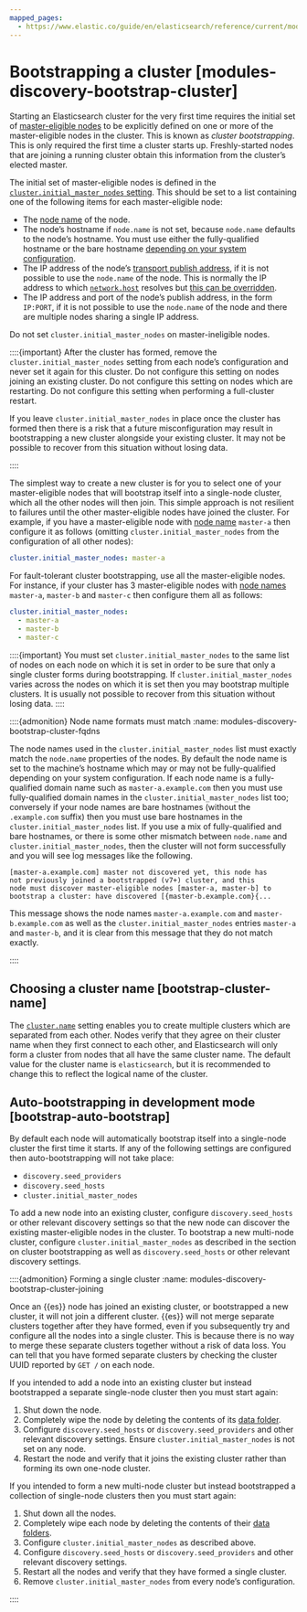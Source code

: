 ```yaml
---
mapped_pages:
  - https://www.elastic.co/guide/en/elasticsearch/reference/current/modules-discovery-bootstrap-cluster.html
---
```


# Bootstrapping a cluster [modules-discovery-bootstrap-cluster]

Starting an Elasticsearch cluster for the very first time requires the initial set of [master-eligible nodes](../clusters-nodes-shards/node-roles.md#master-node-role) to be explicitly defined on one or more of the master-eligible nodes in the cluster. This is known as *cluster bootstrapping*. This is only required the first time a cluster starts up. Freshly-started nodes that are joining a running cluster obtain this information from the cluster’s elected master.

The initial set of master-eligible nodes is defined in the [`cluster.initial_master_nodes` setting](../../deploy/self-managed/important-settings-configuration.md#initial_master_nodes). This should be set to a list containing one of the following items for each master-eligible node:

* The [node name](../../deploy/self-managed/important-settings-configuration.md#node-name) of the node.
* The node’s hostname if `node.name` is not set, because `node.name` defaults to the node’s hostname. You must use either the fully-qualified hostname or the bare hostname [depending on your system configuration](#modules-discovery-bootstrap-cluster-fqdns).
* The IP address of the node’s [transport publish address](asciidocalypse://docs/elasticsearch/docs/reference/elasticsearch/configuration-reference/networking-settings.md#modules-network-binding-publishing), if it is not possible to use the `node.name` of the node. This is normally the IP address to which [`network.host`](asciidocalypse://docs/elasticsearch/docs/reference/elasticsearch/configuration-reference/networking-settings.md#common-network-settings) resolves but [this can be overridden](asciidocalypse://docs/elasticsearch/docs/reference/elasticsearch/configuration-reference/networking-settings.md#advanced-network-settings).
* The IP address and port of the node’s publish address, in the form `IP:PORT`, if it is not possible to use the `node.name` of the node and there are multiple nodes sharing a single IP address.

Do not set `cluster.initial_master_nodes` on master-ineligible nodes.

::::{important} 
After the cluster has formed, remove the `cluster.initial_master_nodes` setting from each node’s configuration and never set it again for this cluster. Do not configure this setting on nodes joining an existing cluster. Do not configure this setting on nodes which are restarting. Do not configure this setting when performing a full-cluster restart.

If you leave `cluster.initial_master_nodes` in place once the cluster has formed then there is a risk that a future misconfiguration may result in bootstrapping a new cluster alongside your existing cluster. It may not be possible to recover from this situation without losing data.

::::


The simplest way to create a new cluster is for you to select one of your master-eligible nodes that will bootstrap itself into a single-node cluster, which all the other nodes will then join. This simple approach is not resilient to failures until the other master-eligible nodes have joined the cluster. For example, if you have a master-eligible node with [node name](../../deploy/self-managed/important-settings-configuration.md#node-name) `master-a` then configure it as follows (omitting `cluster.initial_master_nodes` from the configuration of all other nodes):

```yaml
cluster.initial_master_nodes: master-a
```

For fault-tolerant cluster bootstrapping, use all the master-eligible nodes. For instance, if your cluster has 3 master-eligible nodes with [node names](../../deploy/self-managed/important-settings-configuration.md#node-name) `master-a`, `master-b` and `master-c` then configure them all as follows:

```yaml
cluster.initial_master_nodes:
  - master-a
  - master-b
  - master-c
```

::::{important} 
You must set `cluster.initial_master_nodes` to the same list of nodes on each node on which it is set in order to be sure that only a single cluster forms during bootstrapping. If `cluster.initial_master_nodes` varies across the nodes on which it is set then you may bootstrap multiple clusters. It is usually not possible to recover from this situation without losing data.
::::


::::{admonition} Node name formats must match
:name: modules-discovery-bootstrap-cluster-fqdns

The node names used in the `cluster.initial_master_nodes` list must exactly match the `node.name` properties of the nodes. By default the node name is set to the machine’s hostname which may or may not be fully-qualified depending on your system configuration. If each node name is a fully-qualified domain name such as `master-a.example.com` then you must use fully-qualified domain names in the `cluster.initial_master_nodes` list too; conversely if your node names are bare hostnames (without the `.example.com` suffix) then you must use bare hostnames in the `cluster.initial_master_nodes` list. If you use a mix of fully-qualified and bare hostnames, or there is some other mismatch between `node.name` and `cluster.initial_master_nodes`, then the cluster will not form successfully and you will see log messages like the following.

```text
[master-a.example.com] master not discovered yet, this node has
not previously joined a bootstrapped (v7+) cluster, and this
node must discover master-eligible nodes [master-a, master-b] to
bootstrap a cluster: have discovered [{master-b.example.com}{...
```

This message shows the node names `master-a.example.com` and `master-b.example.com` as well as the `cluster.initial_master_nodes` entries `master-a` and `master-b`, and it is clear from this message that they do not match exactly.

::::


## Choosing a cluster name [bootstrap-cluster-name]

The [`cluster.name`](asciidocalypse://docs/elasticsearch/docs/reference/elasticsearch/configuration-reference/miscellaneous-cluster-settings.md#cluster-name) setting enables you to create multiple clusters which are separated from each other. Nodes verify that they agree on their cluster name when they first connect to each other, and Elasticsearch will only form a cluster from nodes that all have the same cluster name. The default value for the cluster name is `elasticsearch`, but it is recommended to change this to reflect the logical name of the cluster.


## Auto-bootstrapping in development mode [bootstrap-auto-bootstrap]

By default each node will automatically bootstrap itself into a single-node cluster the first time it starts. If any of the following settings are configured then auto-bootstrapping will not take place:

* `discovery.seed_providers`
* `discovery.seed_hosts`
* `cluster.initial_master_nodes`

To add a new node into an existing cluster, configure `discovery.seed_hosts` or other relevant discovery settings so that the new node can discover the existing master-eligible nodes in the cluster. To bootstrap a new multi-node cluster, configure `cluster.initial_master_nodes` as described in the section on cluster bootstrapping as well as `discovery.seed_hosts` or other relevant discovery settings.

::::{admonition} Forming a single cluster
:name: modules-discovery-bootstrap-cluster-joining

Once an {{es}} node has joined an existing cluster, or bootstrapped a new cluster, it will not join a different cluster. {{es}} will not merge separate clusters together after they have formed, even if you subsequently try and configure all the nodes into a single cluster. This is because there is no way to merge these separate clusters together without a risk of data loss. You can tell that you have formed separate clusters by checking the cluster UUID reported by `GET /` on each node.

If you intended to add a node into an existing cluster but instead bootstrapped a separate single-node cluster then you must start again:

1. Shut down the node.
2. Completely wipe the node by deleting the contents of its [data folder](asciidocalypse://docs/elasticsearch/docs/reference/elasticsearch/configuration-reference/node-settings.md#data-path).
3. Configure `discovery.seed_hosts` or `discovery.seed_providers` and other relevant discovery settings. Ensure `cluster.initial_master_nodes` is not set on any node.
4. Restart the node and verify that it joins the existing cluster rather than forming its own one-node cluster.

If you intended to form a new multi-node cluster but instead bootstrapped a collection of single-node clusters then you must start again:

1. Shut down all the nodes.
2. Completely wipe each node by deleting the contents of their [data folders](asciidocalypse://docs/elasticsearch/docs/reference/elasticsearch/configuration-reference/node-settings.md#data-path).
3. Configure `cluster.initial_master_nodes` as described above.
4. Configure `discovery.seed_hosts` or `discovery.seed_providers` and other relevant discovery settings.
5. Restart all the nodes and verify that they have formed a single cluster.
6. Remove `cluster.initial_master_nodes` from every node’s configuration.

::::



